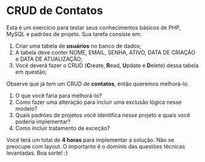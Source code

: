 # CRUD de Contatos

Esta é um exercício para testar seus conhecimentos básicos de PHP, MySQL e padrões de projeto. Sua tarefa consiste em:

 1. Criar uma tabela de **usuários** no banco de dados;
 2. A tabela deve conter NOME, EMAIL, SENHA, ATIVO, DATA DE CRIAÇÃO e DATA DE ATUALIZAÇÃO;
 3. Você deverá fazer o CRUD (**C**reate, **R**ead, **U**pdate e **D**elete) dessa tabela em questão;

Observe que já tem um CRUD de **contatos**, então queremos melhorá-lo.

 1. O que você faria para melhorá-lo?
 2. Como fazer uma alteração para incluir uma exclusão lógica nesse modelo?
 3. Quais padrões de projetos você identifica nesse projeto e quais você poderia implementar?
 4. Como incluir tratamento de exceção?

Você terá um total de **4 horas** para implementar a solução. Não se preocupe com layout. O importante é o domínio das questões técnicas levantadas. Boa sorte! :)

